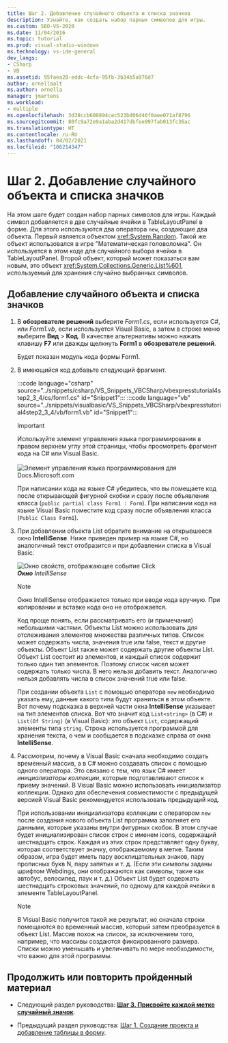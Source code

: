 ```yaml
---
title: Шаг 2. Добавление случайного объекта и списка значков
description: Узнайте, как создать набор парных символов для игры.
ms.custom: SEO-VS-2020
ms.date: 11/04/2016
ms.topic: tutorial
ms.prod: visual-studio-windows
ms.technology: vs-ide-general
dev_langs:
- CSharp
- VB
ms.assetid: 95faea28-eddc-4cfa-95fb-3b34b5a976d7
author: ornellaalt
ms.author: ornella
manager: jmartens
ms.workload:
- multiple
ms.openlocfilehash: 3d38ccb600894cec523bd06d46f0aee071af8796
ms.sourcegitcommit: 80fc9a72e9a1aba2d417dbfee997fab013fc36ac
ms.translationtype: HT
ms.contentlocale: ru-RU
ms.lasthandoff: 04/02/2021
ms.locfileid: "106214347"
---
```

# <a name="step-2-add-a-random-object-and-a-list-of-icons"></a>Шаг 2. Добавление случайного объекта и списка значков

На этом шаге будет создан набор парных символов для игры. Каждый символ добавляется в две случайные ячейки в TableLayoutPanel в форме. Для этого используются два оператора `new`, создающие два объекта. Первый является объектом <xref:System.Random>. Такой же объект использовался в игре "Математическая головоломка". Он используется в этом коде для случайного выбора ячейки в TableLayoutPanel. Второй объект, который может показаться вам новым, это объект <xref:System.Collections.Generic.List%601>, используемый для хранения случайно выбранных символов.

## <a name="to-add-a-random-object-and-a-list-of-icons"></a>Добавление случайного объекта и списка значков

1. В **обозревателе решений** выберите *Form1.cs*, если используется C#, или *Form1.vb*, если используется Visual Basic, а затем в строке меню выберите **Вид** > **Код**. В качестве альтернативы можно нажать клавишу **F7** или дважды щелкнуть **Form1** в **обозревателе решений**.

     Будет показан модуль кода формы Form1.

2. В имеющийся код добавьте следующий фрагмент.

     :::code language="csharp" source="../snippets/csharp/VS_Snippets_VBCSharp/vbexpresstutorial4step2_3_4/cs/form1.cs" id="Snippet1":::
     :::code language="vb" source="../snippets/visualbasic/VS_Snippets_VBCSharp/vbexpresstutorial4step2_3_4/vb/form1.vb" id="Snippet1":::

      > [!IMPORTANT]
      > Используйте элемент управления языка программирования в правом верхнем углу этой страницы, чтобы просмотреть фрагмент кода на C# или Visual Basic.<br><br>![Элемент управления языка программирования для Docs.Microsoft.com](../ide/media/docs-programming-language-control.png)

      При написании кода на языке C# убедитесь, что вы помещаете код после открывающей фигурной скобки и сразу после объявления класса (`public partial class Form1 : Form`). При написании кода на языке Visual Basic поместите код сразу после объявления класса (`Public Class Form1`).

3. При добавлении объекта List обратите внимание на открывшееся окно **IntelliSense**. Ниже приведен пример на языке C#, но аналогичный текст отобразится и при добавлении списка в Visual Basic.

     ![Окно свойств, отображающее событие Click](../ide/media/express_listintellisense.png)<br/>***Окно** IntelliSense*

    > [!NOTE]
    > Окно IntelliSense отображается только при вводе кода вручную. При копировании и вставке кода оно не отображается.

     Код проще понять, если рассматривать его (и примечания) небольшими частями. Объекты List можно использовать для отслеживания элементов множества различных типов. Список может содержать числа, значения true или false, текст и другие объекты. Объект List также может содержать другие объекты List. Объект List состоит из элементов, и каждый список содержит только один тип элементов. Поэтому список чисел может содержать только числа. В него нельзя добавить текст. Аналогично нельзя добавлять числа в список значений true или false.

     При создании объекта `List` с помощью оператора `new` необходимо указать ему, данные какого типа будут храниться в этом объекте. Вот почему подсказка в верхней части окна **IntelliSense** указывает на тип элементов списка. Вот что значит код `List<string>` (в C#) и `List(Of String)` (в Visual Basic): это объект `List`, содержащий элементы типа `string`. Строка используется программой для хранения текста, о чем и сообщается в подсказке справа от окна **IntelliSense**.

4. Рассмотрим, почему в Visual Basic сначала необходимо создать временный массив, а в C# можно создавать список с помощью одного оператора. Это связано с тем, что язык С# имеет *инициализаторы коллекции*, которые подготавливают список к приему значений. В Visual Basic можно использовать инициализатор коллекции. Однако для обеспечения совместимости с предыдущей версией Visual Basic рекомендуется использовать предыдущий код.

     При использовании инициализатора коллекции с оператором `new` после создания нового объекта List программа заполняет его данными, которые указаны внутри фигурных скобок. В этом случае будет инициализирован список строк с именем icons, содержащий шестнадцать строк. Каждая из этих строк представляет одну букву, которая соответствует значку, отображаемому в метке. Таким образом, игра будет иметь пару восклицательных знаков, пару прописных букв N, пару запятых и т. д. (Если эти символы заданы шрифтом Webdings, они отображаются как символы, такие как автобус, велосипед, паук и т. д.) Объект List будет содержать шестнадцать строковых значений, по одному для каждой ячейки в элементе TableLayoutPanel.

    > [!NOTE]
    > В Visual Basic получится такой же результат, но сначала строки помещаются во временный массив, который затем преобразуется в объект List. Массив похож на список, за исключением того, например, что массивы создаются фиксированного размера. Списки можно уменьшать и увеличивать по мере необходимости, что важно для этой программы.

## <a name="to-continue-or-review"></a>Продолжить или повторить пройденный материал

- Следующий раздел руководства: [**Шаг 3. Присвойте каждой метке случайный значок**](../ide/step-3-assign-a-random-icon-to-each-label.md).

- Предыдущий раздел руководства: [Шаг 1. Создание проекта и добавление таблицы в форму](../ide/step-1-create-a-project-and-add-a-table-to-your-form.md).
